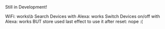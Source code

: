 Still in Development!

WiFi: works\b
Search Devices with Alexa: works</b>
Switch Devices on/off with Alexa: works
BUT store used last effect to use it after reset: nope :(
